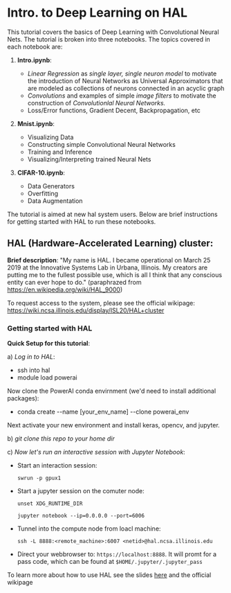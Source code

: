 # Intro. to Deep Learning on HAL

This tutorial covers the basics of Deep Learning with Convolutional Neural Nets. The tutorial is broken into three notebooks. The topics covered in each notebook are:

1. **Intro.ipynb**: 

      - *Linear Regression* as _single layer, single neuron model_ to motivate the introduction of Neural Networks as Universal Approximators that are modeled as collections of neurons connected in an acyclic graph
      - _Convolutions_ and examples of simple _image filters_ to motivate the construction of _Convolutionlal Neural Networks._
      - Loss/Error functions, Gradient Decent, Backpropagation, etc

2. **Mnist.ipynb**: 

    - Visualizing Data
    - Constructing simple Convolutional Neural Networks
    - Training and Inference
    - Visualizing/Interpreting trained Neural Nets

3. **CIFAR-10.ipynb**: 

    - Data Generators
    - Overfitting
    - Data Augmentation



The tutorial is aimed at new hal system users. Below are brief instructions for getting started with HAL to run these notebooks.

## HAL (Hardware-Accelerated Learning) cluster:

**Brief description**: "My name is HAL. I became operational on March 25 2019 at the Innovative Systems Lab in Urbana, Illinois. 
My creators are putting me to the fullest possible use, which is all I think that any conscious entity can ever hope to do." 
(paraphrazed from https://en.wikipedia.org/wiki/HAL_9000)

To request access to the system, please see the official wikipage: https://wiki.ncsa.illinois.edu/display/ISL20/HAL+cluster


### Getting started with HAL

**Quick Setup for this tutorial**:

a) _Log in to HAL_:

- ssh into hal
- module load powerai

Now clone the PowerAI conda envirnment (we'd need to install additional packages): 

- conda create --name [your_env_name] --clone powerai_env

Next activate your new environment and install keras, opencv, and jupyter.

b) _git clone this repo to your home dir_


c) _Now let's run an interactive session with Jupyter Notebook_:

- Start an interaction session: 
        
   `swrun -p gpux1`
- Start a jupyter session on the comuter node:   
   
   `unset XDG_RUNTIME_DIR` 
   
   `jupyter notebook --ip=0.0.0.0 --port=6006`
   
- Tunnel into the compute node from loacl machine:

    `ssh -L 8888:<remote_machine>:6007 <netid>@hal.ncsa.illinois.edu`
    
- Direct your webbrowser to: `https://localhost:8888`. It will promt for a pass code, which can be found at `$HOME/.jupyter/.jupyter_pass`


To learn more about how to use HAL see the slides [here](http://www.ncsa.illinois.edu/assets/pdf/enabling/deep_learning_mri/hal/fall19/mu_start.pdf) 
and the official wikipage

